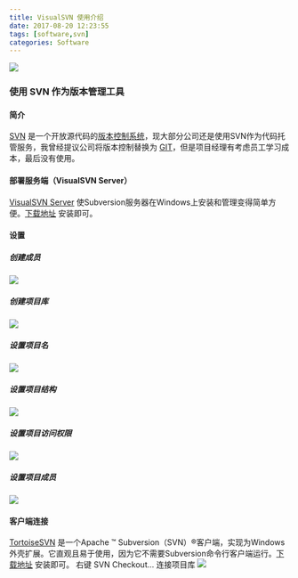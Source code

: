 ```yaml
---
title: VisualSVN 使用介绍
date: 2017-08-20 12:23:55
tags: [software,svn]
categories: Software
---
```

<img src="https://sadness96.github.io/images/blog/software-VisualSVN/VisualSVN-Server.png"/>

<!-- more -->
### 使用 SVN 作为版本管理工具
#### 简介
[SVN](https://baike.baidu.com/item/SVN) 是一个开放源代码的[版本控制系统](https://baike.baidu.com/item/%E7%89%88%E6%9C%AC%E6%8E%A7%E5%88%B6/3311252)，现大部分公司还是使用SVN作为代码托管服务，我曾经提议公司将版本控制替换为 [GIT](https://baike.baidu.com/item/GIT/12647237)，但是项目经理有考虑员工学习成本，最后没有使用。

#### 部署服务端（VisualSVN Server）
[VisualSVN Server](https://www.visualsvn.com/) 使Subversion服务器在Windows上安装和管理变得简单方便。[下载地址](https://www.visualsvn.com/server/download/) 安装即可。

#### 设置
##### 创建成员
<img src="https://sadness96.github.io/images/blog/software-VisualSVN/CreateNewUser.png"/>

##### 创建项目库
<img src="https://sadness96.github.io/images/blog/software-VisualSVN/CreateNewRepository.png"/>

##### 设置项目名
<img src="https://sadness96.github.io/images/blog/software-VisualSVN/CreateNewRepositoryName.png"/>

##### 设置项目结构
<img src="https://sadness96.github.io/images/blog/software-VisualSVN/CreateNewRepositoryStructure.png"/>

##### 设置项目访问权限
<img src="https://sadness96.github.io/images/blog/software-VisualSVN/CreateNewRepositoryAccess.png"/>

##### 设置项目成员
<img src="https://sadness96.github.io/images/blog/software-VisualSVN/AddUser.png"/>

#### 客户端连接
[TortoiseSVN](https://tortoisesvn.net/downloads.html) 是一个Apache ™ Subversion（SVN）&reg;客户端，实现为Windows外壳扩展。它直观且易于使用，因为它不需要Subversion命令行客户端运行。[下载地址](https://tortoisesvn.net/downloads.html) 安装即可。
右键 SVN Checkout… 连接项目库
<img src="https://sadness96.github.io/images/blog/software-VisualSVN/Checkout.jpg"/>